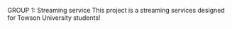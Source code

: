 GROUP 1: Streaming service
This project is a streaming services designed for Towson University students!
